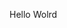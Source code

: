 Hello Wolrd





































































































































































































































































































































































































































































































































































































































































































































































































































































































































































































































































































































































































































































































































































































































































































































































































































































































































































































































































































































































































































































































































































































































































































































































































































































































































































































































































































































































































































































































































































































































































































































































































































































































































































































































































































































































































































































































































































































































































































































































































































































































































































































































































































































































































































































































































































































































































































































































































































